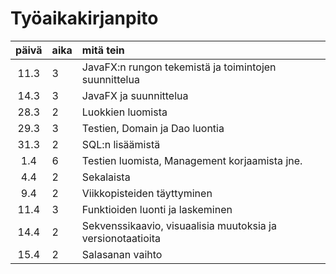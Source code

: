 # Työaikakirjanpito
| päivä | aika | mitä tein |
| :----:|:-----| :-----|
|11.3|3|JavaFX:n rungon tekemistä ja toimintojen suunnittelua|
|14.3|3|JavaFX ja suunnittelua|
|28.3|2|Luokkien luomista|
|29.3|3|Testien, Domain ja Dao luontia|
|31.3|2|SQL:n lisäämistä|
|1.4|6|Testien luomista, Management korjaamista jne.|
|4.4|2|Sekalaista|
|9.4|2|Viikkopisteiden täyttyminen|
|11.4|3|Funktioiden luonti ja laskeminen|
|14.4|2|Sekvenssikaavio, visuaalisia muutoksia ja versionotaatioita|
|15.4|2|Salasanan vaihto|
